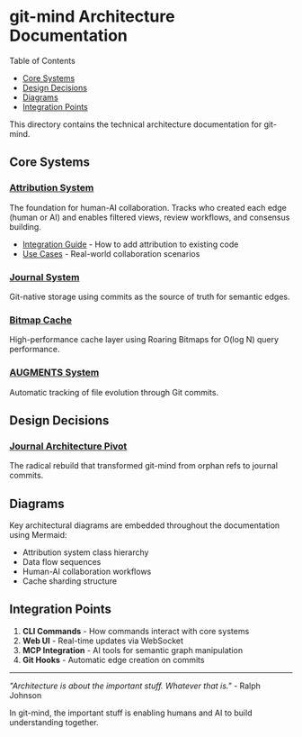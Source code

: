<!-- SPDX-License-Identifier: LicenseRef-MIND-UCAL-1.0 -->
<!-- © 2025 J. Kirby Ross / Neuroglyph Collective -->

# git-mind Architecture Documentation

Table of Contents

- [Core Systems](#core-systems)
- [Design Decisions](#design-decisions)
- [Diagrams](#diagrams)
- [Integration Points](#integration-points)

This directory contains the technical architecture documentation for git-mind.

## Core Systems

### [Attribution System](attribution-system.md)

The foundation for human-AI collaboration. Tracks who created each edge (human or AI) and enables filtered views, review workflows, and consensus building.

- [Integration Guide](attribution-integration-guide.md) - How to add attribution to existing code
- [Use Cases](attribution-use-cases.md) - Real-world collaboration scenarios

### [Journal System](journal-architecture-pivot.md)

Git-native storage using commits as the source of truth for semantic edges.

### [Bitmap Cache](bitmap-cache-design.md)

High-performance cache layer using Roaring Bitmaps for O(log N) query performance.

### [AUGMENTS System](augments-system.md)

Automatic tracking of file evolution through Git commits.

## Design Decisions

### [Journal Architecture Pivot](journal-architecture-pivot.md)

The radical rebuild that transformed git-mind from orphan refs to journal commits.

## Diagrams

Key architectural diagrams are embedded throughout the documentation using Mermaid:

- Attribution system class hierarchy
- Data flow sequences
- Human-AI collaboration workflows
- Cache sharding structure

## Integration Points

1. __CLI Commands__ - How commands interact with core systems
2. __Web UI__ - Real-time updates via WebSocket
3. __MCP Integration__ - AI tools for semantic graph manipulation
4. __Git Hooks__ - Automatic edge creation on commits

---

_"Architecture is about the important stuff. Whatever that is."_ - Ralph Johnson

In git-mind, the important stuff is enabling humans and AI to build understanding together.
